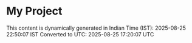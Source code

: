 # My Project

This content is dynamically generated in Indian Time (IST): 2025-08-25 22:50:07 IST
Converted to UTC: 2025-08-25 17:20:07 UTC
